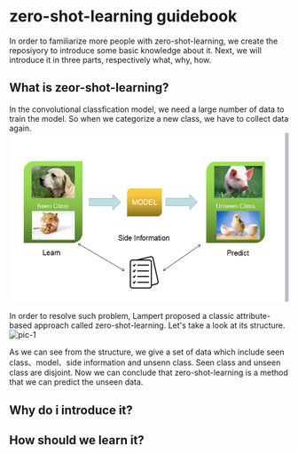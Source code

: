 # zero-shot-learning guidebook
In order to familiarize more people with zero-shot-learning, we create the reposiyory to introduce some basic knowledge about it. Next, we will introduce it in three parts, respectively what, why, how.
## What is zeor-shot-learning?

In the convolutional classfication model, we need a large number of data to train the model. So when we categorize a new class, we have to collect data again.  
![](https://github.com/sunweimin123/zero-shot-learning-introduction/blob/master/2.png)

In order to resolve such problem, Lampert proposed a classic attribute-based approach called zero-shot-learning. Let's take a look at its structure.
![pic-1](https://img-blog.csdnimg.cn/20181128201239535.png?x-oss-process=image/watermark,type_ZmFuZ3poZW5naGVpdGk,shadow_10,text_aHR0cHM6Ly9ibG9nLmNzZG4ubmV0L0Frb25fMQ==,size_16,color_FFFFFF,t_70)

As we can see from the structure, we give a set of data which include seen class、model、side information and unsenn class. Seen class and unseen class are disjoint. Now we can conclude that zero-shot-learning is a method that we can predict the unseen data. 


## Why do i introduce it?

## How should we learn it?

